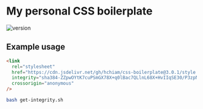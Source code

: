 # My personal CSS boilerplate

![version](https://img.shields.io/github/release/hchiam/css-boilerplate)

## Example usage

```html
<link
  rel="stylesheet"
  href="https://cdn.jsdelivr.net/gh/hchiam/css-boilerplate@3.0.1/style.css"
  integrity="sha384-ZZpwOYtK7cuPSmGX78X+q0lBac7QLlnL68X+HvIIqSE30/P3zpNxx/9Lz/rT4cbO"
  crossorigin="anonymous"
/>
```

```bash
bash get-integrity.sh
```
